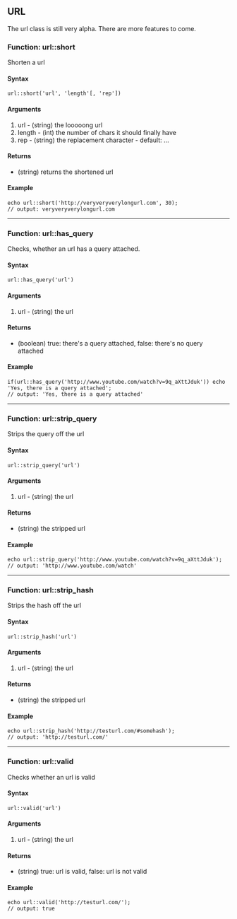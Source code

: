 ## URL

The url class is still very alpha. There are more features to come. 


### Function: url::short

Shorten a url

#### Syntax    

    url::short('url', 'length'[, 'rep'])

#### Arguments

1. url - (string) the looooong url
2. length - (int) the number of chars it should finally have
3. rep - (string) the replacement character - default: …

#### Returns

- (string) returns the shortened url

#### Example

    echo url::short('http://veryveryverylongurl.com', 30);
    // output: veryveryverylongurl.com


----


### Function: url::has_query

Checks, whether an url has a query attached.

#### Syntax    

    url::has_query('url')

#### Arguments

1. url - (string) the url

#### Returns

- (boolean) true: there's a query attached, false: there's no query attached

#### Example

    if(url::has_query('http://www.youtube.com/watch?v=9q_aXttJduk')) echo 'Yes, there is a query attached';
    // output: 'Yes, there is a query attached'


----


### Function: url::strip_query

Strips the query off the url

#### Syntax    

    url::strip_query('url')

#### Arguments

1. url - (string) the url

#### Returns

- (string) the stripped url

#### Example

    echo url::strip_query('http://www.youtube.com/watch?v=9q_aXttJduk');
    // output: 'http://www.youtube.com/watch'


----


### Function: url::strip_hash

Strips the hash off the url

#### Syntax    

    url::strip_hash('url')

#### Arguments

1. url - (string) the url

#### Returns

- (string) the stripped url

#### Example

    echo url::strip_hash('http://testurl.com/#somehash');
    // output: 'http://testurl.com/'


----


### Function: url::valid

Checks whether an url is valid

#### Syntax    

    url::valid('url')

#### Arguments

1. url - (string) the url

#### Returns

- (string) true: url is valid, false: url is not valid

#### Example

    echo url::valid('http://testurl.com/');
    // output: true
